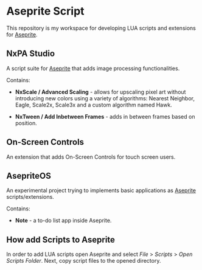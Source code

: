 # Aseprite Script
This repository is my workspace for developing LUA scripts and extensions for [Aseprite](https://www.aseprite.org/).

## NxPA Studio
A script suite for [Aseprite](https://www.aseprite.org/) that adds image processing functionalities.

Contains:
* **NxScale / Advanced Scaling** - allows for upscaling pixel art without introducing new colors using a variety of algorithms: Nearest Neighbor, Eagle, Scale2x, Scale3x and a custom algorithm named Hawk.

* **NxTween / Add Inbetween Frames** - adds in between frames based on position.

## On-Screen Controls
An extension that adds On-Screen Controls for touch screen users.

## AsepriteOS
An experimental project trying to implements basic applications as [Aseprite](https://www.aseprite.org/) scripts/extensions.

Contains:
* **Note** - a to-do list app inside Aseprite.

## How add Scripts to Aseprite
In order to add LUA scripts open Aseprite and select _File_ > _Scripts_ > _Open Scripts Folder_. Next, copy script files to the opened directory.
